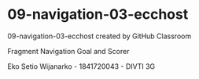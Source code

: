# 09-navigation-03-ecchost
09-navigation-03-ecchost created by GitHub Classroom

Fragment Navigation Goal and Scorer

Eko Setio Wijanarko - 1841720043 - DIVTI 3G

